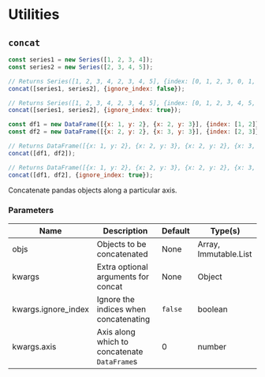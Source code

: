 # Utilities

## `concat`

```javascript
const series1 = new Series([1, 2, 3, 4]);
const series2 = new Series([2, 3, 4, 5]);

// Returns Series([1, 2, 3, 4, 2, 3, 4, 5], {index: [0, 1, 2, 3, 0, 1, 2, 3]})
concat([series1, series2], {ignore_index: false});

// Returns Series([1, 2, 3, 4, 2, 3, 4, 5], {index: [0, 1, 2, 3, 4, 5, 6, 7]})
concat([series1, series2], {ignore_index: true});
```

```javascript
const df1 = new DataFrame([{x: 1, y: 2}, {x: 2, y: 3}], {index: [1, 2]});
const df2 = new DataFrame([{x: 2, y: 2}, {x: 3, y: 3}], {index: [2, 3]});

// Returns DataFrame([{x: 1, y: 2}, {x: 2, y: 3}, {x: 2, y: 2}, {x: 3, y: 3}], {index: [1, 2, 2, 3]})
concat([df1, df2]);

// Returns DataFrame([{x: 1, y: 2}, {x: 2, y: 3}, {x: 2, y: 2}, {x: 3, y: 3}], {index: [0, 1, 2, 3]})
concat([df1, df2], {ignore_index: true});
```

Concatenate pandas objects along a particular axis.

### Parameters

Name | Description | Default | Type(s)
-----|-------------|---------|--------
objs | Objects to be concatenated | None | Array, Immutable.List
kwargs | Extra optional arguments for concat | None | Object
kwargs.ignore_index | Ignore the indices when concatenating | `false` | boolean
kwargs.axis | Axis along which to concatenate `DataFrame`s | 0 | number

